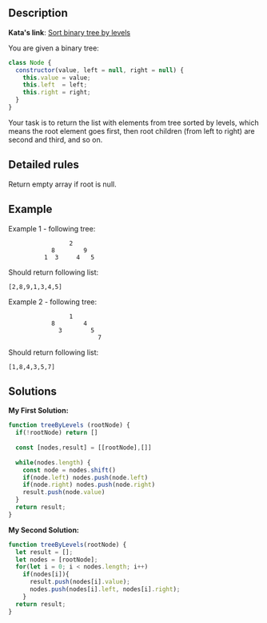 ## Description

**Kata's link**: [Sort binary tree by levels](https://www.codewars.com/kata/52bef5e3588c56132c0003bc/javascript)

You are given a binary tree:

```js
class Node { 
  constructor(value, left = null, right = null) {
    this.value = value;
    this.left  = left;
    this.right = right;
  }
}
```

Your task is to return the list with elements from tree sorted by levels, which means the root element goes first, then root children (from left to right) are second and third, and so on.

## Detailed rules

Return empty array if root is null.

## Example

Example 1 - following tree:

```
                 2
            8        9
          1  3     4   5
```
Should return following list:

```
[2,8,9,1,3,4,5]
```

Example 2 - following tree:

```
                 1
            8        4
              3        5
                         7
```

Should return following list:

```
[1,8,4,3,5,7]
```

## Solutions

**My First Solution:**


```js
function treeByLevels (rootNode) {
  if(!rootNode) return []
  
  const [nodes,result] = [[rootNode],[]]
  
  while(nodes.length) {
    const node = nodes.shift()
    if(node.left) nodes.push(node.left)
    if(node.right) nodes.push(node.right)
    result.push(node.value)
  }
  return result;
}
```

**My Second Solution:**

```js
function treeByLevels(rootNode) {
  let result = [];
  let nodes = [rootNode];
  for(let i = 0; i < nodes.length; i++) 
    if(nodes[i]){
      result.push(nodes[i].value);
      nodes.push(nodes[i].left, nodes[i].right);
    }
  return result;
}
```


